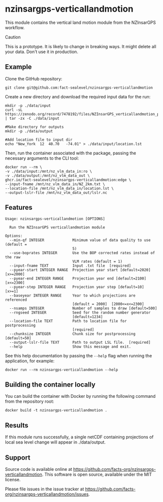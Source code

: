 # nzinsargps-verticallandmotion

This module contains the vertical land motion module from the NZInsarGPS workflow.

> [!CAUTION]
> This is a prototype. It is likely to change in breaking ways. It might delete all your data. Don't use it in production.

## Example
Clone the GitHub repository:
```shell
git clone git@github.com:fact-sealevel/nzinsargps-verticallandmotion
```

Create a new directory and download the required input data for the run:
```shell
mkdir -p ./data/input
curl -sL https://zenodo.org/record/7478192/files/NZInsarGPS_verticallandmotion_preprocess_data.tgz | tar -zx -C ./data/input

#Make directory for outputs
mkdir -p ./data/output

#Add location file to input dir
echo "New_York	12	40.70	-74.01" > ./data/input/location.lst
```

Then, run the container associated with the package, passing the necessary arguments to the CLI tool:
```shell
docker run --rm \
-v ./data/input:/mnt/nz_vlm_data_in:ro \
-v ./data/output:/mnt/nz_vlm_data_out \
ghcr.io/fact-sealevel/nzinsargps-verticallandmotion:edge \
--input-fname /mnt/nz_vlm_data_in/NZ_2km.txt \
--location-file /mnt/nz_vlm_data_in/location.lst \
--output-lslr-file /mnt/nz_vlm_data_out/lslr.nc 
```

## Features 
```shell
Usage: nzinsargps-verticallandmotion [OPTIONS]

  Run the NZInsarGPS verticallandmotion module

Options:
  --min-qf INTEGER             Minimum value of data quality to use (default =
                               5)
  --use-boprates INTEGER       Use the BOP corrected rates instead of the raw
                               VLM rates (default = 1)
  --input-fname TEXT           Input .txt file  [required]
  --pyear-start INTEGER RANGE  Projection year start [default=2020]  [x>=2000]
  --pyear-end INTEGER RANGE    Projection year end [default=2100]  [x<=2300]
  --pyear-step INTEGER RANGE   Projection year step [default=10]  [x>=1]
  --baseyear INTEGER RANGE     Year to which projections are referenced
                               [default = 2000]  [2000<=x<=2300]
  --nsamps INTEGER             Number of samples to draw [default=500]
  --rngseed INTEGER            Seed for the random number generator
                               [default=1234]
  --location-file TEXT         Path to location file for postprocessing
                               [required]
  --chunksize INTEGER          Chunk size for postprocessing [default=50]
  --output-lslr-file TEXT      Path to output LSL file.  [required]
  --help                       Show this message and exit.
  ```

See this help documentation by passing the `--help` flag when running the application, for example: 


```shell
docker run --rm nzinsargps-verticallandmotion --help
```

## Building the container locally
You can build the container with Docker by running the following command from the repository root:
```shell
docker build -t nzinsargps-verticallandmotion .
```

## Results
If this module runs successfully, a single netCDF containing projections of local sea level change will appear in ./data/output. 

## Support
Source code is available online at https://github.com/facts-org/nzinsargps-verticallandmotion. This software is open source, available under the MIT license.

Please file issues in the issue tracker at https://github.com/facts-org/nzinsargps-verticallandmotion/issues.
